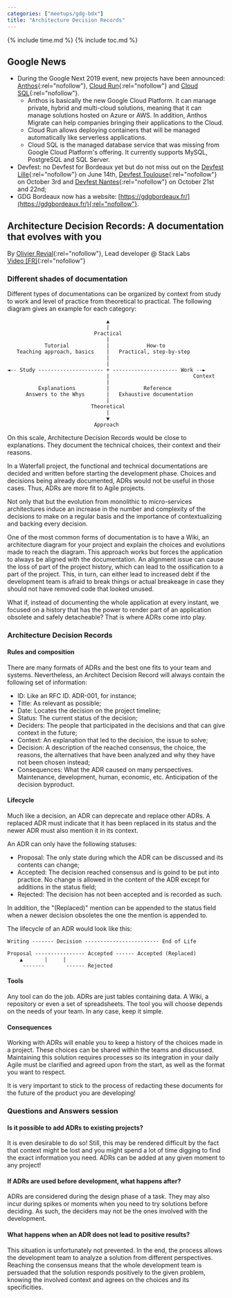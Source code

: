 ```yaml
---
categories: ["meetups/gdg-bdx"]
title: "Architecture Decision Records"
---
```


{% include time.md %}
{% include toc.md %}

## Google News

* During the Google Next 2019 event, new projects have been announced: [Anthos](https://cloud.google.com/anthos/){:rel="nofollow"},
  [Cloud Run](https://cloud.google.com/run/){:rel="nofollow"} and [Cloud SQL](https://cloud.google.com/sql/){:rel="nofollow"}.
    * Anthos is basically the new Google Cloud Platform. It can manage private, hybrid and multi-cloud solutions,
      meaning that it can manage solutions hosted on Azure or AWS. In addition, Anthos Migrate can help companies
      bringing their applications to the Cloud.
    * Cloud Run allows deploying containers that will be managed automatically like serverless applications.
    * Cloud SQL is the managed database service that was missing from Google Cloud Platform's offering. It currently
      supports MySQL, PostgreSQL and SQL Server.
* Devfest: no Devfest for Bordeaux yet but do not miss out on the [Devfest Lille](https://devfest.gdglille.org/){:rel="nofollow"}
  on June 14th, [Devfest Toulouse](https://2019.devfesttoulouse.fr/){:rel="nofollow"} on October 3rd and [Devfest Nantes](https://devfest.gdgnantes.com/){:rel="nofollow"}
  on October 21st and 22nd;
* GDG Bordeaux now has a website: [https://gdgbordeaux.fr/](https://gdgbordeaux.fr/){:rel="nofollow"}.

## Architecture Decision Records: A documentation that evolves with you

By [Olivier Revial](https://twitter.com/pommeDouze){:rel="nofollow"}, Lead developer @ Stack Labs  
[Video \[FR\]](https://www.youtube.com/watch?v=0CkihCLf_4A){:rel="nofollow"}

### Different shades of documentation

Different types of documentations can be organized by context from study to work and level of practice from theoretical
to practical. The following diagram gives an example for each category:

```
                                ▲
                                |
                            Practical
                                |
            Tutorial            |            How-to
   Teaching approach, basics    |   Practical, step-by-step
                                |
                                |
◄-- Study --------------------- + --------------------- Work --►
                                |                           Context
                                |
          Explanations          |           Reference
      Answers to the Whys       |   Exhaustive documentation
                                |
                           Theoretical
                                |
                                ▼
                            Approach
```

On this scale, Architecture Decision Records would be close to explanations. They document the technical choices, their
context and their reasons.

In a Waterfall project, the functional and technical documentations are decided and written before starting the
development phase. Choices and decisions being already documented, ADRs would not be useful in those cases. Thus, ADRs
are more fit to Agile projects.

Not only that but the evolution from monolithic to micro-services architectures induce an increase in the number and
complexity of the decisions to make on a regular basis and the importance of contextualizing and backing every decision.

One of the most common forms of documentation is to have a Wiki, an architecture diagram for your project and explain
the choices and evolutions made to reach the diagram. This approach works but forces the application to always be
aligned with the documentation. An alignment issue can cause the loss of part of the project history, which can lead to
the ossification to a part of the project. This, in turn, can either lead to increased debt if the development team is
afraid to break things or actual breakeage in case they should not have removed code that looked unused.

What if, instead of documenting the whole application at every instant, we focused on a history that has the power to
render part of an application obsolete and safely detacheable? That is where ADRs come into play.

### Architecture Decision Records

#### Rules and composition

There are many formats of ADRs and the best one fits to your team and systems. Nevertheless, an Architect Decision
Record will always contain the following set of information:
- ID: Like an RFC ID. ADR-001, for instance;
- Title: As relevant as possible;
- Date: Locates the decision on the project timeline;
- Status: The current status of the decision;
- Deciders: The people that participated in the decisions and that can give context in the future;
- Context: An explanation that led to the decision, the issue to solve;
- Decision: A description of the reached consensus, the choice, the reasons, the alternatives that have been analyzed
  and why they have not been chosen instead;
- Consequences: What the ADR caused on many perspectives. Maintenance, development, human, economic, etc. Anticipation
  of the decision byproduct.

#### Lifecycle

Much like a decision, an ADR can deprecate and replace other ADRs. A replaced ADR must indicate that it has been
replaced in its status and the newer ADR must also mention it in its context.

An ADR can only have the following statuses:
- Proposal: The only state during which the ADR can be discussed and its contents can change;
- Accepted: The decision reached consensus and is goind to be put into practice. No change is allowed in the content of
  the ADR except for additions in the status field;
- Rejected: The decision has not been accepted and is recorded as such.

In addition, the "(Replaced)" mention can be appended to the status field when a newer decision obsoletes the one the
mention is appended to.

The lifecycle of an ADR would look like this:

```
Writing ------- Decision ------------------------ End of Life

Proposal ---------------- Accepted ------ Accepted (Replaced)
    ▲       |     |
     -------       ------ Rejected 
```

#### Tools

Any tool can do the job. ADRs are just tables containing data. A Wiki, a repository or even a set of spreadsheets. The
tool you will choose depends on the needs of your team. In any case, keep it simple.

#### Consequences

Working with ADRs will enable you to keep a history of the choices made in a project. These choices can be shared within
the teams and discussed. Maintaining this solution requires processes so its integration in your daily Agile must be
clarified and agreed upon from the start, as well as the format you want to respect.

It is very important to stick to the process of redacting these documents for the future of the product you are
developing!

### Questions and Answers session

#### Is it possible to add ADRs to existing projects?

It is even desirable to do so! Still, this may be rendered difficult by the fact that context might be lost and you
might spend a lot of time digging to find the exact information you need. ADRs can be added at any given moment to any
project!

#### If ADRs are used before development, what happens after?

ADRs are considered during the design phase of a task. They may also incur during spikes or moments when you need to try
solutions before deciding. As such, the deciders may not be the ones involved with the development.

#### What happens when an ADR does not lead to positive results?

This situation is unfortunately not prevented. In the end, the process allows the development team to analyze a solution
from different perspectives. Reaching the consensus means that the whole development team is persuaded that the solution
responds positively to the given problem, knowing the involved context and agrees on the choices and its specificities.